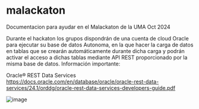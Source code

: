 # malackaton
Documentacion para ayudar en el Malackaton de la UMA Oct 2024

Durante el hackaton los grupos dispondrán de una cuenta de cloud Oracle para ejecutar su base de datos Autonoma, en la que hacer la carga de datos en tablas que se crearán automáticamente durante dicha carga y podrán activar el acceso a dichas tablas mediante API REST proporcionado por la misma base de datos.
Información importante:

Oracle® REST Data Services
https://docs.oracle.com/en/database/oracle/oracle-rest-data-services/24.1/orddg/oracle-rest-data-services-developers-guide.pdf

![image](https://github.com/user-attachments/assets/cfc1b268-7f3c-4c3e-b7b9-5238027d25d6)
